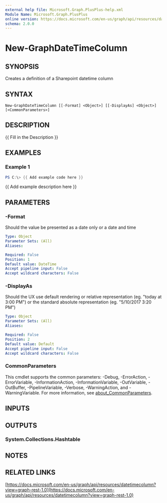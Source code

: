 ```yaml
---
external help file: Microsoft.Graph.PlusPlus-help.xml
Module Name: Microsoft.Graph.PlusPlus
online version: https://docs.microsoft.com/en-us/graph/api/resources/datetimecolumn?view=graph-rest-1.0
schema: 2.0.0
---
```


# New-GraphDateTimeColumn

## SYNOPSIS
Creates a definition of a Sharepoint datetime column

## SYNTAX

```
New-GraphDateTimeColumn [[-Format] <Object>] [[-DisplayAs] <Object>] [<CommonParameters>]
```

## DESCRIPTION
{{ Fill in the Description }}

## EXAMPLES

### Example 1
```powershell
PS C:\> {{ Add example code here }}
```

{{ Add example description here }}

## PARAMETERS

### -Format
Should the value be presented as a date only or a date and time

```yaml
Type: Object
Parameter Sets: (All)
Aliases:

Required: False
Position: 1
Default value: DateTime
Accept pipeline input: False
Accept wildcard characters: False
```

### -DisplayAs
Should the UX use default rendering or relative representation (eg.
"today at 3:00 PM") or the standard absolute representation (eg.
"5/10/2017 3:20 PM")

```yaml
Type: Object
Parameter Sets: (All)
Aliases:

Required: False
Position: 2
Default value: Default
Accept pipeline input: False
Accept wildcard characters: False
```

### CommonParameters
This cmdlet supports the common parameters: -Debug, -ErrorAction, -ErrorVariable, -InformationAction, -InformationVariable, -OutVariable, -OutBuffer, -PipelineVariable, -Verbose, -WarningAction, and -WarningVariable. For more information, see [about_CommonParameters](http://go.microsoft.com/fwlink/?LinkID=113216).

## INPUTS

## OUTPUTS

### System.Collections.Hashtable
## NOTES

## RELATED LINKS

[https://docs.microsoft.com/en-us/graph/api/resources/datetimecolumn?view=graph-rest-1.0](https://docs.microsoft.com/en-us/graph/api/resources/datetimecolumn?view=graph-rest-1.0)


